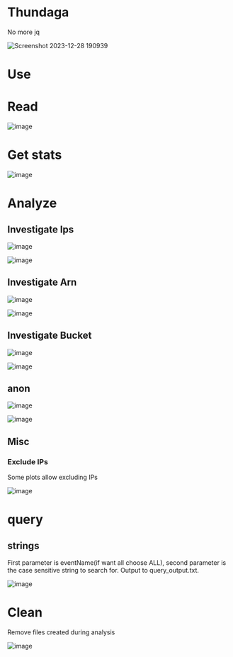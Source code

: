 # Thundaga
No more jq

![Screenshot 2023-12-28 190939](https://github.com/dbissell6/Thundaga/assets/50979196/6b068dc4-65e0-411e-b33a-6f6bde662edb)


# Use

# Read

![image](https://github.com/dbissell6/Thundaga/assets/50979196/b645dd57-0ca1-4926-af26-c2a2704170a8)

# Get stats

![image](https://github.com/dbissell6/Thundaga/assets/50979196/38cf5f50-f263-4e58-b2f7-4b99612619ce)

# Analyze

## Investigate Ips

![image](https://github.com/dbissell6/Thundaga/assets/50979196/dcbbb0a2-90b6-4b84-b268-ebd8f0fdf9df)

![image](https://github.com/dbissell6/Thundaga/assets/50979196/73bd403a-ea66-4678-8001-eec221f84556)

## Investigate Arn

![image](https://github.com/dbissell6/Thundaga/assets/50979196/2665b48a-422e-46b2-8adb-07a8e601866e)

![image](https://github.com/dbissell6/Thundaga/assets/50979196/e514ad84-148b-4b77-93bc-88f46c363bcd)

## Investigate Bucket

![image](https://github.com/dbissell6/Thundaga/assets/50979196/ef7c8509-adda-44cd-ac05-94c76f03a313)

![image](https://github.com/dbissell6/Thundaga/assets/50979196/c8002a22-5a46-40a2-8efb-c3c862aba0f3)

## anon

![image](https://github.com/dbissell6/Thundaga/assets/50979196/e1770f02-005b-4485-8586-c84ab14a69ef)

![image](https://github.com/dbissell6/Thundaga/assets/50979196/96ce74c8-28ef-4458-9549-745e63c7211c)

## Misc

### Exclude IPs

Some plots allow excluding IPs

![image](https://github.com/dbissell6/Thundaga/assets/50979196/a08758af-cf12-4e06-92ee-5f77c29d27c0)



# query

## strings

First parameter is eventName(if want all choose ALL), second parameter is the case sensitive string to search for. Output to query_output.txt.

![image](https://github.com/dbissell6/Thundaga/assets/50979196/31c77534-1f5d-454c-9c8c-1688a06353f7)



# Clean

Remove files created during analysis

![image](https://github.com/dbissell6/Thundaga/assets/50979196/d910f1f9-9026-4f47-9d0c-36f20ea28d17)

